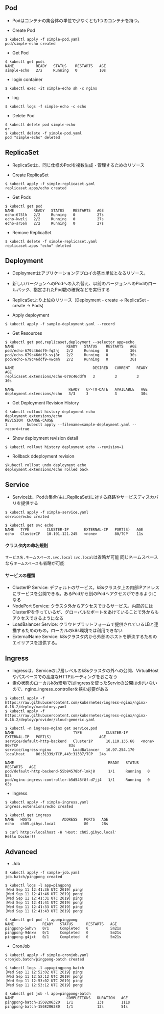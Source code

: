 
## Pod

* Podはコンテナの集合体の単位で少なくとも1つのコンテナを持つ。

* Create Pod

```
$ kubectl apply -f simple-pod.yaml 
pod/simple-echo created
```

* Get Pod

```
$ kubectl get pods
NAME          READY   STATUS    RESTARTS   AGE
simple-echo   2/2     Running   0          10s
```

* login container

```
$ kubectl exec -it simple-echo sh -c nginx
```

* log

```
$ kubectl logs -f simple-echo -c echo
```

* Delete Pod

```
$ kubectl delete pod simple-echo
or
$ kubectl delete -f simple-pod.yaml
pod "simple-echo" deleted
```

## ReplicaSet

* ReplicaSetは、同じ仕様のPodを複数生成・管理するためのリソース

* Create ReplicaSet

```
$ kubectl apply -f simple-replicaset.yaml
replicaset.apps/echo created
```

* Get Pods

```
$ kubectl get pod
NAME         READY   STATUS    RESTARTS   AGE
echo-675lh   2/2     Running   0          27s
echo-kwzlj   2/2     Running   0          27s
echo-sr56n   2/2     Running   0          27s
```

* Remove ReplicaSet

```
$ kubectl delete -f simple-replicaset.yaml
replicaset.apps "echo" deleted
```

## Deployment

* Deploymentはアプリケーションデプロイの基本単位となるリソース。
* 新しいバージョンへのPodへの入れ替え、以前のバージョンへのPodのロールバック、指定されたPod数の確保などを実行する
* ReplicaSetより上位のリソース（Deployment - create -> ReplicaSet - create -> Pods)

* Apply deployment

```
$ kubectl apply -f sample-deployment.yaml --record
```

* Get Resources

```
$ kubectl get pod,replicaset,deployment --selector app=echo 
NAME                        READY   STATUS    RESTARTS   AGE
pod/echo-679c46ddf9-fq2hj   2/2     Running   0          30s
pod/echo-679c46ddf9-ssj8r   2/2     Running   0          30s
pod/echo-679c46ddf9-vwcmh   2/2     Running   0          30s

NAME                                    DESIRED   CURRENT   READY   AGE
replicaset.extensions/echo-679c46ddf9   3         3         3       30s

NAME                         READY   UP-TO-DATE   AVAILABLE   AGE
deployment.extensions/echo   3/3     3            3           30s
```

* Get Deployment Revision History

```
$ kubectl rollout history deployment echo
deployment.extensions/echo 
REVISION  CHANGE-CAUSE
1         kubectl apply --filename=sample-deployment.yaml --record=true
```

* Show deployment revision detail

```
$ kubectl rollout history deployment echo --revision=1
```

* Rollback ddeployment revision

```
$kubectl rollout undo deployment echo
deployment.extensions/echo rolled back
```

## Service

* Serviceは、Podの集合(主にReplicaSet)に対する経路やサービスディスカバリを提供する


```
$ kubectl apply -f simple-service.yaml
service/echo created

$ kubectl get svc echo
NAME   TYPE        CLUSTER-IP       EXTERNAL-IP   PORT(S)   AGE
echo   ClusterIP   10.101.121.245   <none>        80/TCP    11s
```

#### クラスタ内の命名規則

`サービス名.ネームスペース.svc.local`
`svc.local`は省略が可能
同じネームスペースなら`ネームスペース`も省略が可能

#### サービスの種類

* ClusterIP Service: デフォルトのサービス。k8sクラスタ上の内部IPアドレスにサービスを公開できる。あるPodから別のPodへアクセスができるようになる
* NodePort Service: クラスタ外からアクセスできるサービス。内部的にはClusterIPを作っているが、グローバルなポートをあけていることで外からもアクセスできるようになる
* LoadBalancer Service: クラウドプラットフォームで提供されているLBと連携するためのもの。ローカルのk8s環境では利用できない
* ExternalName Service: k8sクラスタ内から外部のホストを解決するためのエイリアスを提供する。


## Ingress

* Ingressは、ServiceのL7層レベルのk8sクラスタの外への公開、VirtualHostやパスベースでの高度なHTTPルーティングをおこなう
* 素の状態のローカルk8s環境ではIngressを使ったServicの公開はdけいないので、nginx_ingress_controllerを挟む必要がある

```
$ kubectl apply -f https://raw.githubusercontent.com/kubernetes/ingress-nginx/nginx-0.16.2/deploy/mandatory.yaml
$ kubectl apply -f https://raw.githubusercontent.com/kubernetes/ingress-nginx/nginx-0.16.2/deploy/provider/cloud-generic.yaml

$ kubectl -n ingress-nginx get service,pod
NAME                           TYPE           CLUSTER-IP      EXTERNAL-IP   PORT(S)                      AGE
service/default-http-backend   ClusterIP      10.110.135.60   <none>        80/TCP                       83s
service/ingress-nginx          LoadBalancer   10.97.254.170   localhost     80:31339/TCP,443:31337/TCP   24s

NAME                                           READY   STATUS    RESTARTS   AGE
pod/default-http-backend-55b84578bf-lmkj8      1/1     Running   0          83s
pod/nginx-ingress-controller-b5d545f8f-d7jj4   1/1     Running   0          83s
```

* Ingress

```
$ kubectl apply -f simple-ingress.yaml
ingress.extensions/echo created

$ kubectl get ingress
NAME   HOSTS              ADDRESS   PORTS   AGE
echo   ch05.gihyo.local             80      28s

$ curl http://localhost -H 'Host: ch05.gihyo.local'
Hello Docker!!
```

## Advanced

* Job

```
$ kubectl apply -f sample-job.yaml
job.batch/pingpong created

$ kubectl logs -l app=pingpong
[Wed Sep 11 12:41:36 UTC 2019] ping!
[Wed Sep 11 12:41:46 UTC 2019] pong!
[Wed Sep 11 12:41:31 UTC 2019] ping!
[Wed Sep 11 12:41:41 UTC 2019] pong!
[Wed Sep 11 12:41:33 UTC 2019] ping!
[Wed Sep 11 12:41:43 UTC 2019] pong!

$ kubectl get pod -l app=pingpong
NAME             READY   STATUS      RESTARTS   AGE
pingpong-5whvn   0/1     Completed   0          5m21s
pingpong-94nxw   0/1     Completed   0          5m21s
pingpong-g4jxt   0/1     Completed   0          5m21s
```

* CronJob

```
$ kubectl apply -f simple-cronjob.yaml
cronjob.batch/pingpong-batch created

$ kubectl logs -l app=pingpong-batch
[Wed Sep 11 12:52:02 UTC 2019] ping!
[Wed Sep 11 12:52:12 UTC 2019] pong!
[Wed Sep 11 12:53:02 UTC 2019] ping!
[Wed Sep 11 12:53:12 UTC 2019] pong!

$ kubectl get job -l app=pingpong-batch
NAME                        COMPLETIONS   DURATION   AGE
pingpong-batch-1568206320   1/1           13s        111s
pingpong-batch-1568206380   1/1           13s        51s
```